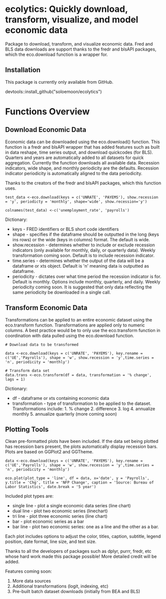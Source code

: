 # ecolytics: Quickly download, transform, visualize, and model economic data
Package to download, transform, and visualize economic data. Fred and BLS data downloads are support thanks to the fredr and blsAPI packages, which the eco.download function is a wrapper for. 

## Installation
This package is currently only available from GitHub.

devtools::install_github("soloemoon/ecolytics")

# Functions Overview

## Download Economic Data

Economic data can be downloaded using the eco.download() function. This function is a fredr and blsAPI wrapper that has added features such as built in data reshape, time series output, and download quickcodes (for BLS). Quarters and years are automatically added to all datasets for quick aggregation. Currently the function downloads all available data. Recession indicators, wide shape, and monthly periodicity are the defaults. Recession indicator periodicity is automatically aligned to the data periodicity.                     

Thanks to the creators of the fredr and blsAPI packages, which this function uses.

```
test_data <-eco.download(keys = c('UNRATE', 'PAYEMS'), show.recession = 'y', periodicty = 'monthly', shape='wide', show.recession='y')

colnames(test_data) <-c('unemployment_rate', 'payrolls')
```
 Dictionary:
  * keys - FRED identifiers or BLS short code identifiers
  * shape -  specifies if the dataframe should be outputted in the long (keys ins rows) or the wide (keys in columns) format. The default is wide.
  * show.recession - determines whether to include or exclude recession indicators (only available for monthly, daily, or quarterly data). Weekly transformation coming soon. Default is to include recession indicator.
  * time.series - determines whether the output of the data will be a dataframe or xts object. Default is 'n' meaning data is outputted as dataframe.
  * periodicity - dictates over what time period the recession indicator is for. Default is monthly. Options include monthly, quarterly, and daily. Weekly periodicity coming soon. It is suggested that only data reflecting the same periodicity be downloaded in a single call.

## Transform Economic Data

Transformations can be applied to an entire economic dataset using the eco.transform function. Transformations are applied only to numeric columns. A best practice would be to only use the eco.transform function in coordination with data pulled using the eco.download function. 

```
# Download data to be transformed

data <-eco.download(keys = c('UNRATE', 'PAYEMS'), key.rename = c('UE','Payrolls'), shape = 'w', show.recession = 'y',time.series = 'n', periodicity = 'monthly') 

# Transform data set
data.trans <-eco.transform(df = data, transformation = '% change', lags = 1)
```
Dictionary:
 
 * df - dataframe or xts containing economic data
  * transformation - type of transformation to be applied to the dataset.
      Transformations include:
        1. % change
        2. difference
        3. log
        4. annualize monthly
        5. annualize quarterly
      (more coming soon)

## Plotting Tools

Clean pre-formatted plots have been included. If the data set being plotted has recession bars present, the plots automatically display recession bars. Plots are based on GGPlot2 and GGTheme.

```
data <-eco.download(keys = c('UNRATE', 'PAYEMS'), key.rename = c('UE','Payrolls'), shape = 'w', show.recession = 'y',time.series = 'n', periodicity = 'monthly') 

eco.plot(plot_type = 'line', df = data, x='date', y = 'Payrolls', y.title = 'Chg', title = 'NFP Change', caption = 'Source: Bureau of Labor Statistics', date.break = '5 year')
```
Included plot types are:
   * single line - plot a single economic data series (line chart)
   * dual line - plot two economic series (linechart)
   * tri line - plot three economic series (line chart)
   * bar - plot economic series as a bar
   * bar line - plot two economic series: one as  a line and the other as a bar.
   
Each plot includes options to adjust the color, titles, caption, subtitle, legend position, date format, line size, and text size.


Thanks to all the developers of packages such as dplyr, purrr, fredr, etc whose hard work made this package possible! More detailed credit will be added.

Features coming soon: 
1. More data sources
2. Additional transformations (logit, indexing, etc)
3. Pre-built batch dataset downloads (initially from BEA and BLS)
